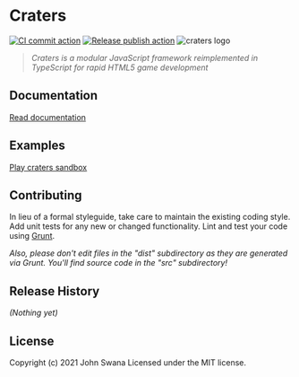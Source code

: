 # Craters
[![CI commit action](https://github.com/swashvirus/craters/actions/workflows/commit.yml/badge.svg)](https://github.com/swashvirus/craters/actions/workflows/commit.yml)
[![Release publish action](https://github.com/swashvirus/craters/actions/workflows/release.yml/badge.svg)](https://github.com/swashvirus/craters/actions/workflows/release.yml)
![craters logo](https://swashvirus.github.io/craters/media/craters.gif)
> _Craters is a modular JavaScript framework reimplemented in TypeScript for rapid HTML5 game development_

## Documentation
[Read documentation](https://swashvirus.github.io/craters/index.html)

## Examples
[Play craters sandbox](https://swashvirus.github.io/craters-sandbox/)

## Contributing
In lieu of a formal styleguide, take care to maintain the existing coding style. Add unit tests for any new or changed functionality. Lint and test your code using [Grunt](http://gruntjs.com/).

_Also, please don't edit files in the "dist" subdirectory as they are generated via Grunt. You'll find source code in the "src" subdirectory!_

## Release History
_(Nothing yet)_

## License
Copyright (c) 2021 John Swana 
Licensed under the MIT license.
